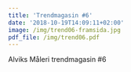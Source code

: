 ```yaml
---
title: 'Trendmagasin #6'
date: '2018-10-19T14:09:11+02:00'
image: /img/trend06-framsida.jpg
pdf_file: /img/trend06.pdf
---
```

Alviks Måleri trendmagasin #6
